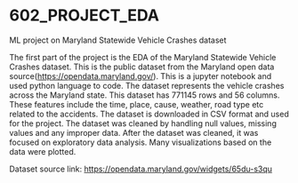 # 602_PROJECT_EDA
ML project on Maryland Statewide Vehicle Crashes dataset

The first part of the project is the EDA of the Maryland Statewide Vehicle Crashes dataset. This is the public dataset from the Maryland open data source(https://opendata.maryland.gov/). This is a jupyter notebook and used python language to code. The dataset represents the vehicle crashes across the Maryland state. This dataset has 771145 rows and 56 columns. These features include the time, place, cause, weather, road type etc related to the accidents. The dataset is downloaded in CSV format and used for the project. The dataset was cleaned by handling null values, missing values and any improper data. After the dataset was cleaned, it was focused on exploratory data analysis. Many visualizations based on the data were plotted.

Dataset source link: https://opendata.maryland.gov/widgets/65du-s3qu
